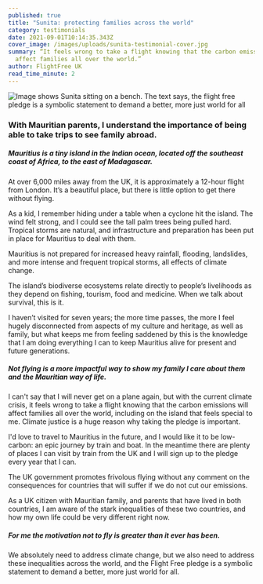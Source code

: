 ```yaml
---
published: true
title: "Sunita: protecting families across the world"
category: testimonials
date: 2021-09-01T10:14:35.343Z
cover_image: /images/uploads/sunita-testimonial-cover.jpg
summary: “It feels wrong to take a flight knowing that the carbon emissions will
  affect families all over the world.”
author: FlightFree UK
read_time_minute: 2
---
```

![Image shows Sunita sitting on a bench. The text says, the flight free pledge is a symbolic statement to demand a better, more just world for all](/images/uploads/sunita-testimonial-body.jpg)

### With Mauritian parents, I understand the importance of being able to take trips to see family abroad. 

##### Mauritius is a tiny island in the Indian ocean, located off the southeast coast of Africa, to the east of Madagascar. 

At over 6,000 miles away from the UK, it is approximately a 12-hour flight from London. It’s a beautiful place, but there is little option to get there without flying. 

As a kid, I remember hiding under a table when a cyclone hit the island. The wind felt strong, and I could see the tall palm trees being pulled hard. Tropical storms are natural, and infrastructure and preparation has been put in place for Mauritius to deal with them. 

Mauritius is not prepared for increased heavy rainfall, flooding, landslides, and more intense and frequent tropical storms, all effects of climate change.

The island’s biodiverse ecosystems relate directly to people’s livelihoods as they depend on fishing, tourism, food and medicine. When we talk about survival, this is it.  

I haven’t visited for seven years; the more time passes, the more I feel hugely disconnected from aspects of my culture and heritage, as well as family, but what keeps me from feeling saddened by this is the knowledge that I am doing everything I can to keep Mauritius alive for present and future generations. 

##### Not flying is a more impactful way to show my family I care about them and the Mauritian way of life.

I can't say that I will never get on a plane again, but with the current climate crisis, it feels wrong to take a flight knowing that the carbon emissions will affect families all over the world, including on the island that feels special to me. Climate justice is a huge reason why taking the pledge is important. 

I'd love to travel to Mauritius in the future, and I would like it to be low-carbon: an epic journey by train and boat. In the meantime there are plenty of places I can visit by train from the UK and I will sign up to the pledge every year that I can. 

The UK government promotes frivolous flying without any comment on the consequences for countries that will suffer if we do not cut our emissions.

As a UK citizen with Mauritian family, and parents that have lived in both countries, I am aware of the stark inequalities of these two countries, and how my own life could be very different right now. 

##### For me the motivation not to fly is greater than it ever has been. 

We absolutely need to address climate change, but we also need to address these inequalities across the world, and the Flight Free pledge is a symbolic statement to demand a better, more just world for all.